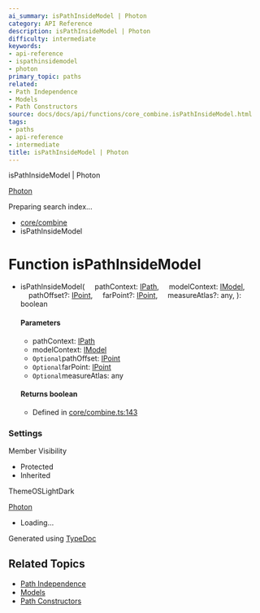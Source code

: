 ```yaml
---
ai_summary: isPathInsideModel | Photon
category: API Reference
description: isPathInsideModel | Photon
difficulty: intermediate
keywords:
- api-reference
- ispathinsidemodel
- photon
primary_topic: paths
related:
- Path Independence
- Models
- Path Constructors
source: docs/docs/api/functions/core_combine.isPathInsideModel.html
tags:
- paths
- api-reference
- intermediate
title: isPathInsideModel | Photon
---
```

isPathInsideModel | Photon

[Photon](../index.md)




Preparing search index...

* [core/combine](../modules/core_combine.md)
* isPathInsideModel

# Function isPathInsideModel

* isPathInsideModel(
      pathContext: [IPath](../interfaces/core_schema.IPath.md),
      modelContext: [IModel](../interfaces/core_schema.IModel.md),
      pathOffset?: [IPoint](../interfaces/core_schema.IPoint.md),
      farPoint?: [IPoint](../interfaces/core_schema.IPoint.md),
      measureAtlas?: any,
  ): boolean

  #### Parameters

  + pathContext: [IPath](../interfaces/core_schema.IPath.md)
  + modelContext: [IModel](../interfaces/core_schema.IModel.md)
  + `Optional`pathOffset: [IPoint](../interfaces/core_schema.IPoint.md)
  + `Optional`farPoint: [IPoint](../interfaces/core_schema.IPoint.md)
  + `Optional`measureAtlas: any

  #### Returns boolean

  + Defined in [core/combine.ts:143](https://github.com/mwhite454/photon/blob/main/packages/photon/src/core/combine.ts#L143)

### Settings

Member Visibility

* Protected
* Inherited

ThemeOSLightDark

[Photon](../index.md)

* Loading...

Generated using [TypeDoc](https://typedoc.org/)

## Related Topics

- [Path Independence](../index.md)
- [Models](../index.md)
- [Path Constructors](../index.md)
